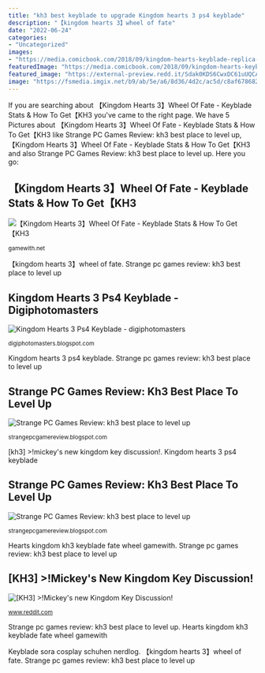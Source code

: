 ```yaml
---
title: "kh3 best keyblade to upgrade Kingdom hearts 3 ps4 keyblade"
description: "【kingdom hearts 3】wheel of fate"
date: "2022-06-24"
categories:
- "Uncategorized"
images:
- "https://media.comicbook.com/2018/09/kingdom-hearts-keyblade-replica-top-1135479.jpeg"
featuredImage: "https://media.comicbook.com/2018/09/kingdom-hearts-keyblade-replica-top-1135479.jpeg"
featured_image: "https://external-preview.redd.it/Sdak0KDS6CwxDC61uUQCAcUZl9czJvo6-p6icfPY-wk.jpg?auto=webp&amp;s=809ee0fa03166e0f7e45c7eac138de580391dbf0"
image: "https://fsmedia.imgix.net/b9/ab/5e/a6/8d36/4d2c/ac5d/c8af67868227/big-hero-6-kingdom-hearts-3.png"
---
```


If you are searching about 【Kingdom Hearts 3】Wheel Of Fate - Keyblade Stats &amp; How To Get【KH3 you've came to the right page. We have 5 Pictures about 【Kingdom Hearts 3】Wheel Of Fate - Keyblade Stats &amp; How To Get【KH3 like Strange PC Games Review: kh3 best place to level up, 【Kingdom Hearts 3】Wheel Of Fate - Keyblade Stats &amp; How To Get【KH3 and also Strange PC Games Review: kh3 best place to level up. Here you go:

## 【Kingdom Hearts 3】Wheel Of Fate - Keyblade Stats &amp; How To Get【KH3

![【Kingdom Hearts 3】Wheel Of Fate - Keyblade Stats &amp; How To Get【KH3](https://gamewith-en.akamaized.net/article/thumbnail/rectangle/5226.jpg "Strange pc games review: kh3 best place to level up")

<small>gamewith.net</small>

【kingdom hearts 3】wheel of fate. Strange pc games review: kh3 best place to level up

## Kingdom Hearts 3 Ps4 Keyblade - Digiphotomasters

![Kingdom Hearts 3 Ps4 Keyblade - digiphotomasters](https://media.comicbook.com/2018/09/kingdom-hearts-keyblade-replica-top-1135479.jpeg "Strange pc games review: kh3 best place to level up")

<small>digiphotomasters.blogspot.com</small>

Kingdom hearts 3 ps4 keyblade. Strange pc games review: kh3 best place to level up

## Strange PC Games Review: Kh3 Best Place To Level Up

![Strange PC Games Review: kh3 best place to level up](https://junkee.com/wp-content/uploads/2019/02/kingdom-hearts-gay.jpg "【kingdom hearts 3】wheel of fate")

<small>strangepcgamereview.blogspot.com</small>

[kh3] &gt;!mickey&#039;s new kingdom key discussion!. Kingdom hearts 3 ps4 keyblade

## Strange PC Games Review: Kh3 Best Place To Level Up

![Strange PC Games Review: kh3 best place to level up](https://fsmedia.imgix.net/b9/ab/5e/a6/8d36/4d2c/ac5d/c8af67868227/big-hero-6-kingdom-hearts-3.png "【kingdom hearts 3】wheel of fate")

<small>strangepcgamereview.blogspot.com</small>

Hearts kingdom kh3 keyblade fate wheel gamewith. Strange pc games review: kh3 best place to level up

## [KH3] &gt;!Mickey&#039;s New Kingdom Key Discussion!

![[KH3] &gt;!Mickey&#039;s new Kingdom Key Discussion!](https://external-preview.redd.it/Sdak0KDS6CwxDC61uUQCAcUZl9czJvo6-p6icfPY-wk.jpg?auto=webp&amp;s=809ee0fa03166e0f7e45c7eac138de580391dbf0 "Keyblade sora cosplay schuhen nerdlog")

<small>www.reddit.com</small>

Strange pc games review: kh3 best place to level up. Hearts kingdom kh3 keyblade fate wheel gamewith

Keyblade sora cosplay schuhen nerdlog. 【kingdom hearts 3】wheel of fate. Strange pc games review: kh3 best place to level up
